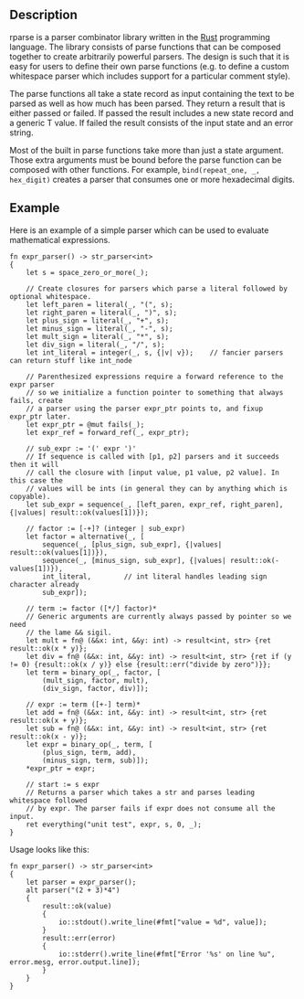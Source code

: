 ## Description
rparse is a parser combinator library written in the [Rust](http://www.rust-lang.org) programming
language. The library consists of parse functions that can be composed together to create arbitrarily 
powerful parsers. The design is such that it is easy for users to define their own parse functions (e.g. 
to define a custom whitespace parser which includes support for a particular comment style).

The parse functions all take a state record as input containing the text to be parsed as well as how much 
has been parsed. They return a result that is either passed or failed. If passed the result includes a new 
state record and a generic T value. If failed the result consists of the input state and an error string.

Most of the built in parse functions take more than just a state argument. Those extra arguments must 
be bound before the parse function can be composed with other functions. For example, 
`bind(repeat_one, _, hex_digit)` creates a parser that consumes one or more hexadecimal digits.

## Example
Here is an example of a simple parser which can be used to evaluate mathematical expressions.

    fn expr_parser() -> str_parser<int>
    {
        let s = space_zero_or_more(_);
    
        // Create closures for parsers which parse a literal followed by optional whitespace.
        let left_paren = literal(_, "(", s);
        let right_paren = literal(_, ")", s);
        let plus_sign = literal(_, "+", s);
        let minus_sign = literal(_, "-", s);
        let mult_sign = literal(_, "*", s);
        let div_sign = literal(_, "/", s);
        let int_literal = integer(_, s, {|v| v});    // fancier parsers can return stuff like int_node
        
        // Parenthesized expressions require a forward reference to the expr parser
        // so we initialize a function pointer to something that always fails, create
        // a parser using the parser expr_ptr points to, and fixup expr_ptr later.
        let expr_ptr = @mut fails(_);
        let expr_ref = forward_ref(_, expr_ptr);    
        
        // sub_expr := '(' expr ')'
        // If sequence is called with [p1, p2] parsers and it succeeds then it will
        // call the closure with [input value, p1 value, p2 value]. In this case the
        // values will be ints (in general they can by anything which is copyable).
        let sub_expr = sequence(_, [left_paren, expr_ref, right_paren], {|values| result::ok(values[1])});
        
        // factor := [-+]? (integer | sub_expr)
        let factor = alternative(_, [
            sequence(_, [plus_sign, sub_expr], {|values| result::ok(values[1])}),
            sequence(_, [minus_sign, sub_expr], {|values| result::ok(-values[1])}),
            int_literal,        // int literal handles leading sign character already
            sub_expr]);
        
        // term := factor ([*/] factor)*
        // Generic arguments are currently always passed by pointer so we need 
        // the lame && sigil.
        let mult = fn@ (&&x: int, &&y: int) -> result<int, str> {ret result::ok(x * y)};
        let div = fn@ (&&x: int, &&y: int) -> result<int, str> {ret if (y != 0) {result::ok(x / y)} else {result::err("divide by zero")}};
        let term = binary_op(_, factor, [
            (mult_sign, factor, mult),
            (div_sign, factor, div)]);
        
        // expr := term ([+-] term)*
        let add = fn@ (&&x: int, &&y: int) -> result<int, str> {ret result::ok(x + y)};
        let sub = fn@ (&&x: int, &&y: int) -> result<int, str> {ret result::ok(x - y)};
        let expr = binary_op(_, term, [
            (plus_sign, term, add),
            (minus_sign, term, sub)]);
        *expr_ptr = expr;
        
        // start := s expr
        // Returns a parser which takes a str and parses leading whitespace followed 
        // by expr. The parser fails if expr does not consume all the input.
        ret everything("unit test", expr, s, 0, _);
    }

Usage looks like this:

    fn expr_parser() -> str_parser<int>
    {
        let parser = expr_parser();
        alt parser("(2 + 3)*4")
        {
            result::ok(value)
            {
                io::stdout().write_line(#fmt["value = %d", value]);
            }
            result::err(error)
            {
                io::stderr().write_line(#fmt["Error '%s' on line %u", error.mesg, error.output.line]);
            }
        }
    }
